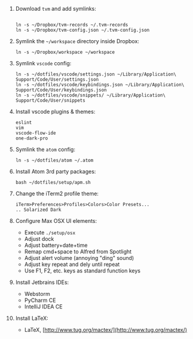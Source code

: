1. Download `tvm` and add symlinks:

    ```

    ln -s ~/Dropbox/tvm-records ~/.tvm-records
    ln -s ~/Dropbox/tvm-config.json ~/.tvm-config.json
    ```

1. Symlink the `~/workspace` directory inside Dropbox:

    ```
    ln -s ~/Dropbox/workspace ~/workspace
    ```
1. Symlink `vscode` config:

    ```
    ln -s ~/dotfiles/vscode/settings.json ~/Library/Application\ Support/Code/User/settings.json
    ln -s ~/dotfiles/vscode/keybindings.json ~/Library/Application\ Support/Code/User/keybindings.json
    ln -s ~/dotfiles/vscode/snippets/ ~/Library/Application\ Support/Code/User/snippets
    ```

1. Install vscode plugins & themes:

    ```
    eslint
    vim
    vscode-flow-ide
    one-dark-pro
    ```

1. Symlink the `atom` config:

    ```
    ln -s ~/dotfiles/atom ~/.atom
    ```

1. Install Atom 3rd party packages:

    ```
    bash ~/dotfiles/setup/apm.sh
    ```

1. Change the iTerm2 profile theme:

    ```
    iTerm>Preferences>Profiles>Colors>Color Presets...
    .. Solarized Dark
    ```

1. Configure Max OSX UI elements:

    * Execute `./setup/osx`
    * Adjust dock
    * Adjust battery+date+time
    * Remap cmd+space to Alfred from Spotlight
    * Adjust alert volume (annoying "ding" sound)
    * Adjust key repeat and dely until repeat
    * Use F1, F2, etc. keys as standard function keys

1. Install Jetbrains IDEs:

    * Webstorm
    * PyCharm CE
    * IntelliJ IDEA CE

1. Install LaTeX:

    * LaTeX, [http://www.tug.org/mactex/](http://www.tug.org/mactex/)
